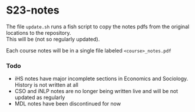 # S23-notes
The file `update.sh` runs a fish script to copy the notes pdfs from the original locations to the repository.  
This will be (not so regularly updated).  

Each course notes will be in a single file labeled `<course>_notes.pdf`

### Todo
- iHS notes have major incomplete sections in Economics and Sociology. History is not written at all
- CSO and iNLP notes are no longer being written live and will be not updated as regularly
- MDL notes have been discontinued for now
